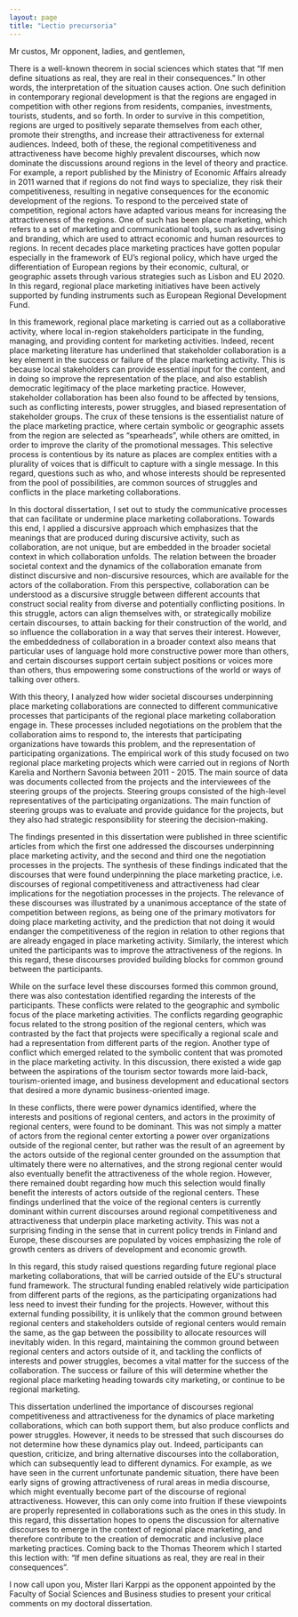 ```yaml
---
layout: page
title: "Lectio precursoria"
---
```



Mr custos, Mr opponent, ladies, and gentlemen,

<!-- INTRO -->
There is a well-known theorem in social sciences which states that “If men define situations as real, they are real in their consequences.” In other words, the interpretation of the situation causes action. One such definition in contemporary regional development is that the regions are engaged in competition with other regions from residents, companies, investments, tourists, students, and so forth. In order to survive in this competition, regions are urged to positively separate themselves from each other, promote their strengths, and increase their attractiveness for external audiences. Indeed, both of these, the regional competitiveness and attractiveness have become highly prevalent discourses, which now dominate the discussions around regions in the level of theory and practice. For example, a report published by the Ministry of Economic Affairs already in 2011 warned that if regions do not find ways to specialize, they risk their competitiveness, resulting in negative consequences for the economic development of the regions. To respond to the perceived state of competition, regional actors have adapted various means for increasing the attractiveness of the regions. One of such has been place marketing, which refers to a set of marketing and communicational tools, such as advertising and branding, which are used to attract economic and human resources to regions. In recent decades place marketing practices have gotten popular especially in the framework of EU’s regional policy, which have urged the differentiation of European regions by their economic, cultural, or geographic assets through various strategies such as Lisbon and EU 2020. In this regard, regional place marketing initiatives have been actively supported by funding instruments such as European Regional Development Fund. 

<!-- RESEARCH PROBLEM -->
In this framework, regional place marketing is carried out as a collaborative activity, where local in-region stakeholders participate in the funding, managing, and providing content for marketing activities. Indeed, recent place marketing literature has underlined that stakeholder collaboration is a key element in the success or failure of the place marketing activity. This is because local stakeholders can provide essential input for the content, and in doing so improve the representation of the place, and also establish democratic legitimacy of the place marketing practice. However, stakeholder collaboration has been also found to be affected by tensions, such as conflicting interests, power struggles, and biased representation of stakeholder groups. The crux of these tensions is the essentialist nature of the place marketing practice, where certain symbolic or geographic assets from the region are selected as “spearheads”, while others are omitted, in order to improve the clarity of the promotional messages. This selective process is contentious by its nature as places are complex entities with a plurality of voices that is difficult to capture with a single message. In this regard, questions such as who, and whose interests should be represented from the pool of possibilities, are common sources of struggles and conflicts in the place marketing collaborations. 

<!-- APPROACH -->
In this doctoral dissertation, I set out to study the communicative processes that can facilitate or undermine place marketing collaborations. Towards this end, I applied a discursive approach which emphasizes that the meanings that are produced during discursive activity, such as collaboration, are not unique, but are embedded in the broader societal context in which collaboration unfolds. The relation between the broader societal context and the dynamics of the collaboration emanate from distinct discursive and non-discursive resources, which are available for the actors of the collaboration. From this perspective, collaboration can be understood as a discursive struggle between different accounts that construct social reality from diverse and potentially conflicting positions. In this struggle, actors can align themselves with, or strategically mobilize certain discourses, to attain backing for their construction of the world, and so influence the collaboration in a way that serves their interest. However, the embeddedness of collaboration in a broader context also means that particular uses of language hold more constructive power more than others, and certain discourses support certain subject positions or voices more than others, thus empowering some constructions of the world or ways of talking over others. <!-- isa: Here is where maybe you could make things easier for the public and set also examples that are in press or whatever so they realize the point of empowering constructions of the world in a global or more general level --> <!-- For example, in recent discussion  ... -->

With this theory, I analyzed how wider societal discourses underpinning place marketing collaborations are connected to different communicative processes that participants of the regional place marketing collaboration engage in. These processes included negotiations on the problem that the collaboration aims to respond to, the interests that participating organizations have towards this problem, and the representation of participating organizations. The empirical work of this study focused on two regional place marketing projects which were carried out in regions of North Karelia and Northern Savonia between 2011 - 2015. The main source of data was documents collected from the projects and the interviewees of the steering groups of the projects. Steering groups consisted of the high-level representatives of the participating organizations. The main function of steering groups was to evaluate and provide guidance for the projects, but they also had strategic responsibility for steering the decision-making.

<!-- FINDINGS -->
The findings presented in this dissertation were published in three scientific articles from which the first one addressed the discourses underpinning place marketing activity, and the second and third one the negotiation processes in the projects. The synthesis of these findings indicated that the discourses that were found underpinning the place marketing practice, i.e. discourses of regional competitiveness and attractiveness had clear implications for the negotiation processes in the projects. The relevance of these discourses was illustrated by a unanimous acceptance of the state of competition between regions, as being one of the primary motivators for doing place marketing activity, and the prediction that not doing it would endanger the competitiveness of the region in relation to other regions that are already engaged in place marketing activity. Similarly, the interest which united the participants was to improve the attractiveness of the regions. In this regard, these discourses provided building blocks for common ground between the participants.

While on the surface level these discourses formed this common ground, there was also contestation identified regarding the interests of the participants. These conflicts were related to the geographic and symbolic focus of the place marketing activities. The conflicts regarding geographic focus related to the strong position of the regional centers, which was contrasted by the fact that projects were specifically a regional scale and had a representation from different parts of the region. Another type of conflict which emerged related to the symbolic content that was promoted in the place marketing activity. In this discussion, there existed a wide gap between the aspirations of the tourism sector towards more laid-back, tourism-oriented image, and business development and educational sectors that desired a more dynamic business-oriented image. 

In these conflicts, there were power dynamics identified, where the interests and positions of regional centers, and actors in the proximity of regional centers, were found to be dominant. This was not simply a matter of actors from the regional center extorting a power over organizations outside of the regional center, but rather was the result of an agreement by the actors outside of the regional center grounded on the assumption that ultimately there were no alternatives, and the strong regional center would also eventually benefit the attractiveness of the whole region. However, there remained doubt regarding how much this selection would finally benefit the interests of actors outside of the regional centers. These findings underlined that the voice of the regional centers is currently dominant within current discourses around regional competitiveness and attractiveness that underpin place marketing activity. This was not a surprising finding in the sense that in current policy trends in Finland and Europe, these discourses are populated by voices emphasizing the role of growth centers as drivers of development and economic growth.

In this regard, this study raised questions regarding future regional place marketing collaborations, that will be carried outside of the EU's structural fund framework. The structural funding enabled relatively wide participation from different parts of the regions, as the participating organizations had less need to invest their funding for the projects. However, without this external funding possibility, it is unlikely that the common ground between regional centers and stakeholders outside of regional centers would remain the same, as the gap between the possibility to allocate resources will inevitably widen. In this regard, maintaining the common ground between regional centers and actors outside of it, and tackling the conflicts of interests and power struggles, becomes a vital matter for the success of the collaboration. The success or failure of this will determine whether the regional place marketing heading towards city marketing, or continue to be regional marketing.

<!-- CONCLUSION -->
This dissertation underlined the importance of discourses regional competitiveness and attractiveness for the dynamics of place marketing collaborations, which can both support them, but also produce conflicts and power struggles. However, it needs to be stressed that such discourses do not determine how these dynamics play out. Indeed, participants can question, criticize, and bring alternative discourses into the collaboration, which can subsequently lead to different dynamics. For example, as we have seen in the current unfortunate pandemic situation, there have been early signs of growing attractiveness of rural areas in media discourse, which might eventually become part of the discourse of regional attractiveness. However, this can only come into fruition if these viewpoints are properly represented in collaborations such as the ones in this study. In this regard, this dissertation hopes to opens the discussion for alternative discourses to emerge in the context of regional place marketing, and therefore contribute to the creation of democratic and inclusive place marketing practices. Coming back to the Thomas Theorem which I started this lection with: “If men define situations as real, they are real in their consequences”.

I now call upon you, Mister Ilari Karppi as the opponent appointed by the Faculty of Social Sciences and Business studies to present your critical comments on my doctoral dissertation.
